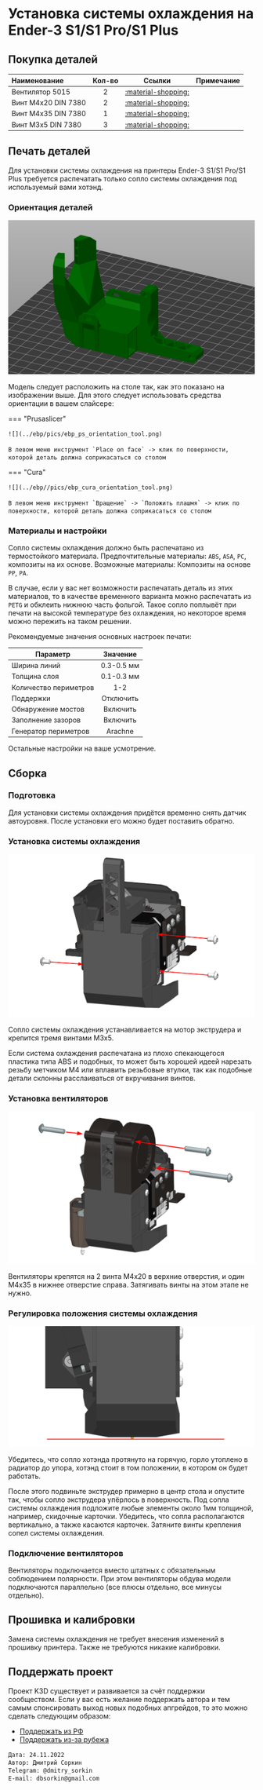 # Установка системы охлаждения на Ender-3 S1/S1 Pro/S1 Plus

## Покупка деталей

| Наименование | Кол-во | Ссылки | Примечание |
|:------------ |:------:|:------:|:---------- |
| Вентилятор 5015 | 2 | [:material-shopping:](http://alli.pub/6huh9y) | |
| Винт М4х20 DIN 7380 | 2 | [:material-shopping:](https://krepcom.ru/catalog/vinty-razdel/vint_4kh20_s_polukrugloy_golovkoy_i_vnutrennim_shestigrannikom_din_7380_nerzh_stal_a2.htm) |  |
| Винт М4х35 DIN 7380 | 1 | [:material-shopping:](https://krepcom.ru/catalog/vinty-razdel/vint_4kh35_s_polukrugloy_golovkoy_i_vnutrennim_shestigrannikom_din_7380_nerzh_stal_a2.htm) |  |
| Винт М3х5 DIN 7380 | 3 | [:material-shopping:](https://krepcom.ru/catalog/vinty-razdel/vint_3kh5_s_polukrugloy_golovkoy_i_vnutrennim_shestigrannikom_din_7380_nerzh_stal_a2.htm) | |

## Печать деталей

Для установки системы охлаждения на принтеры Ender-3 S1/S1 Pro/S1 Plus требуется распечатать только сопло системы охлаждения под используемый вами хотэнд.

### Ориентация деталей

![ESP fan duct orientation image](./pics/esp_fan_duct_orientation.png)

Модель следует расположить на столе так, как это показано на изображении выше. Для этого следует использовать средства ориентации в вашем слайсере: 

=== "Prusaslicer"

    ![](../ebp/pics/ebp_ps_orientation_tool.png)
    
    В левом меню инструмент `Place on face` -> клик по поверхности, которой деталь должна соприкасаться со столом

=== "Cura"

    ![](../ebp//pics/ebp_cura_orientation_tool.png)
    
    В левом меню инструмент `Вращение` -> `Положить плашмя` -> клик по поверхности, которой деталь должна соприкасаться со столом

### Материалы и настройки

Сопло системы охлаждения должно быть распечатано из термостойкого материала. Предпочтительные материалы: `ABS`, `ASA`, `PC`, композиты на их основе. Возможные материалы: Композиты на основе `PP`, `PA`.

В случае, если у вас нет возможности распечатать деталь из этих материалов, то в качестве временного варианта можно распечатать из `PETG` и обклеить нижнюю часть фольгой. Такое сопло поплывёт при печати на высокой температуре без охлаждения, но некоторое время можно пережить на таком решении.

Рекомендуемые значения основных настроек печати:

| Параметр                         | Значение               |
| -------------------------------- |:----------------------:|
| Ширина линий                     | 0.3-0.5 мм             |
| Толщина слоя                     | 0.1-0.3 мм             |
| Количество периметров | 1-2                   |
| Поддержки                        | Отключить              |
| Обнаружение мостов               | Включить               |
| Заполнение зазоров               | Включить               |
| Генератор периметров             | Arachne                |

Остальные настройки на ваше усмотрение.

## Сборка

### Подготовка

Для установки системы охлаждения придётся временно снять датчик автоуровня. После установки его можно будет поставить обратно.

### Установка системы охлаждения

![ESP S1 fan duct install image](./pics/esp_s1_fan_duct_install.png)

Сопло системы охлаждения устанавливается на мотор экструдера и крепится тремя винтами М3х5.

Если система охлаждения распечатана из плохо спекающегося пластика типа ABS и подобных, то может быть хорошей идеей нарезать резьбу метчиком М4 или вплавить резьбовые втулки, так как подобные детали склонны расслаиваться от вкручивания винтов.

### Установка вентиляторов

![ESP fans install S1 image](./pics/esp_fans_install_s1.png)

Вентиляторы крепятся на 2 винта М4х20 в верхние отверстия, и один М4х35 в нижнее отверстие справа. Затягивать винты на этом этапе не нужно.

### Регулировка положения системы охлаждения

![ESP fan duct tuning image](./pics/esp_fan_duct_tuning.png)

Убедитесь, что сопло хотэнда протянуто на горячую, горло утоплено в радиатор до упора, хотэнд стоит в том положении, в котором он будет работать.

После этого подвиньте экструдер примерно в центр стола и опустите так, чтобы сопло экструдера упёрлось в поверхность. Под сопла системы охлаждения подложите любые элементы около 1мм толщиной, например, скидочные карточки. Убедитесь, что сопла располагаются вертикально, а также касаются карточек. Затяните винты крепления сопел системы охлаждения.

### Подключение вентиляторов

Вентиляторы подключается вместо штатных с обязательным соблюдением полярности. При этом вентиляторы обдува модели подключаются параллельно (все плюсы отдельно, все минусы отдельно).

## Прошивка и калибровки

Замена системы охлаждения не требует внесения изменений в прошивку принтера. Также не требуются никакие калибровки.

## Поддержать проект

Проект K3D существует и развивается за счёт поддержки сообществом. Если у вас есть желание поддержать автора и тем самым спонсировать выход новых подобных апгрейдов, то это можно сделать следующим образом:

- [Поддержать из РФ](https://donate.stream/dmitrysorkin)
- [Поддержать из-за рубежа](https://www.donationalerts.com/r/dsorkin)

```
Дата: 24.11.2022
Автор: Дмитрий Соркин
Telegram: @dmitry_sorkin
E-mail: dbsorkin@gmail.com
```